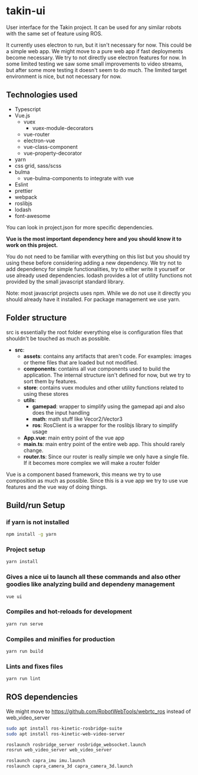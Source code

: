# takin-ui

User interface for the Takin project. It can be used for any similar robots with the same set of feature using ROS.

It currently uses electron to run, but it isn't necessary for now. This could be a simple web app. We might move to a pure web app if fast deployments become necessary. We try to not directly use electron features for now. In some limited testing we saw some small improvements to video streams, but after some more testing it doesn't seem to do much. The limited target environment is nice, but not necessary for now.

## Technologies used

- Typescript
- Vue.js
  - vuex
    - vuex-module-decorators
  - vue-router
  - electron-vue
  - vue-class-component
  - vue-property-decorator
- yarn
- css grid, sass/scss
- bulma
  - vue-bulma-components to integrate with vue
- Eslint
- prettier
- webpack
- roslibjs
- lodash
- font-awesome

You can look in project.json for more specific dependencies.

**Vue is the most important dependency here and you should know it to work on this project.**

You do not need to be familiar with everything on this list but you should try using these before considering adding a new dependency. We try not to add dependency for simple functionalities, try to either write it yourself or use already used dependencies. lodash provides a lot of utility functions not provided by the small javascript standard library.

Note: most javascript projects uses npm. While we do not use it directly you should already have it installed. For package management we use yarn.

## Folder structure

src is essentially the root folder everything else is configuration files that shouldn't be touched as much as possible.

- **src**:
  - **assets**: contains any artifacts that aren't code. For examples: images or theme files that are loaded but not modified.
  - **components**: contains all vue components used to build the application. The internal structure isn't defined for now, but we try to sort them by features.
  - **store**: contains vuex modules and other utility functions related to using these stores
  - **utils**:
    - **gamepad**: wrapper to simplify using the gamepad api and also does the input handling
    - **math**: math stuff like Vecor2/Vector3
    - **ros**: RosClient is a wrapper for the roslibjs library to simplify usage
  - **App.vue**: main entry point of the vue app
  - **main.ts**: main entry point of the entire web app. This should rarely change.
  - **router.ts**: Since our router is really simple we only have a single file. If it becomes more complex we will make a router folder

Vue is a component based framework, this means we try to use composition as much as possible. Since this is a vue app we try to use vue features and the vue way of doing things.

## Build/run Setup

### if yarn is not installed

```bash
npm install -g yarn
```

### Project setup

```bash
yarn install
```

### Gives a nice ui to launch all these commands and also other goodies like analyzing build and dependeny management

```bash
vue ui
```

### Compiles and hot-reloads for development

```bash
yarn run serve
```

### Compiles and minifies for production

```bash
yarn run build
```

### Lints and fixes files

```bash
yarn run lint
```

## ROS dependencies

We might move to https://github.com/RobotWebTools/webrtc_ros instead of web_video_server

```bash
sudo apt install ros-kinetic-rosbridge-suite
sudo apt install ros-kinetic-web-video-server

roslaunch rosbridge_server rosbridge_websocket.launch
rosrun web_video_server web_video_server

roslaunch capra_imu imu.launch
roslaunch capra_camera_3d capra_camera_3d.launch
```
